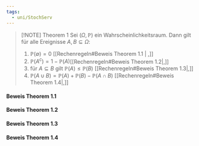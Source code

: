 ```yaml
---
tags:
  - uni/StochServ
---
```

> [!NOTE] Theorem 1
> Sei $(\Omega, \mathbb P)$ ein Wahrscheinlichkeitsraum. Dann gilt für alle Ereignisse $A,B \subseteq \Omega:$
> 1. $\mathbb P(\emptyset) = 0$ [[Rechenregeln#Beweis Theorem 1.1 | ,]]
> 2. $\mathbb P(A^c) = 1 - \mathbb P(A)$[[Rechenregeln#Beweis Theorem 1.2|,]]
> 3. für $A \subseteq B$ gilt $\mathbb P(A) \leq \mathbb P(B)$ [[Rechenregeln#Beweis Theorem 1.3|,]]
> 4. $\mathbb P(A \cup B)  = \mathbb P(A) + \mathbb P(B) - \mathbb P(A \cap B)$ [[Rechenregeln#Beweis Theorem 1.4|,]]
#### Beweis Theorem 1.1
#### Beweis Theorem 1.2
#### Beweis Theorem 1.3
#### Beweis Theorem 1.4
